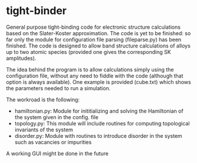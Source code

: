 # tight-binder
General purpose tight-binding code for electronic structure calculations based on the Slater-Koster approximation.
The code is yet to be finished: so far only the module for configuration file parsing (fileparse.py) has been finished. 
The code is designed to allow band structure calculations of alloys up to two atomic species (provided one gives the corresponding SK amplitudes).

The idea behind the program is to allow calculations simply using the configuration file, without any need to fiddle with the code (although that option is always available). One example is provided (cube.txt) which shows the parameters needed to run a simulation.

The workroad is the following:
- hamiltonian.py: Module for inititializing and solving the Hamiltonian of the system given in the config. file
- topology.py: This module will include routines for computing topological invariants of the system
- disorder.py: Module with routines to introduce disorder in the system such as vacancies or impurities


A working GUI might be done in the future
